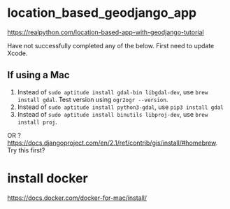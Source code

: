 # location_based_geodjango_app
https://realpython.com/location-based-app-with-geodjango-tutorial

Have not successfully completed any of the below. First need to update Xcode.

## If using a Mac
1. Instead of `sudo aptitude install gdal-bin libgdal-dev`, use `brew install gdal`. Test version using `ogr2ogr --version`.
2. Instead of `sudo aptitude install python3-gdal`, use `pip3 install gdal`
3. Instead of `sudo aptitude install binutils libproj-dev`, use `brew install proj`.

OR
? https://docs.djangoproject.com/en/2.1/ref/contrib/gis/install/#homebrew. Try this first? 

# install docker
https://docs.docker.com/docker-for-mac/install/